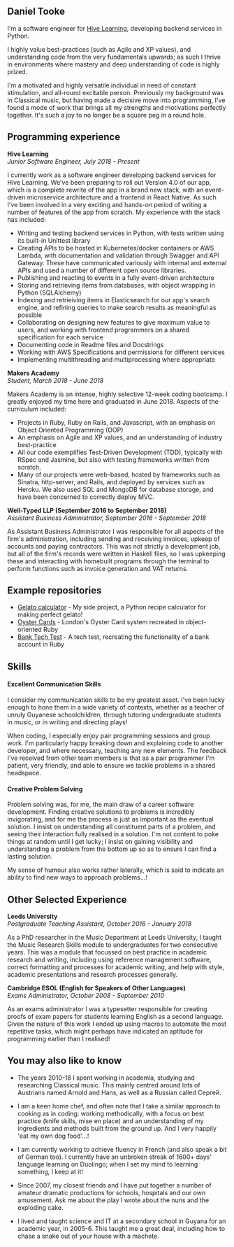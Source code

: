 ## Daniel Tooke

I'm a software engineer for [Hive Learning](http://github.com/hivelearning), developing backend services in Python.

I highly value best-practices (such as Agile and XP values), and understanding code from the very fundamentals upwards; as such I thrive in environments where mastery and deep understanding of code is highly prized.

I'm a motivated and highly versatile individual in need of constant stimulation, and all-round excitable person. Previously my background was in Classical music, but having made a decisive move into programming, I've found a mode of work that brings all my strengths and motivations perfectly together. It's such a joy to no longer be a square peg in a round hole.

## Programming experience

**Hive Learning**   
*Junior Software Engineer, July 2018 - Present*

I currently work as a software engineer developing backend services for Hive Learning. We've been preparing to roll out Version 4.0 of our app, which is a complete rewrite of the app in a brand new stack, with an event-driven microservice architecture and a frontend in React Native. As such I've been involved in a very exciting and hands-on period of writing a number of features of the app from scratch. My experience with the stack has included:

- Writing and testing backend services in Python, with tests written using its built-in Unittest library
- Creating APIs to be hosted in Kubernetes/docker containers or AWS Lambda, with documentation and validation through Swagger and API Gateway. These have communicated variously with internal and external APIs and used a number of different open source libraries.
- Publishing and reacting to events in a fully event-driven architecture
- Storing and retrieving items from databases, with object wrapping in Python (SQLAlchemy)
- Indexing and retrieiving items in Elasticsearch for our app's search engine, and refining queries to make search results as meaningful as possible
- Collaborating on designing new features to give maximum value to users, and working with frontend programmers on a shared specification for each service
- Documenting code in Readme files and Docstrings
- Working with AWS Specifications and permissions for different services
- Implementing multithreading and multiprocessing where appropriate

**Makers Academy**   
*Student, March 2018 - June 2018*

Makers Academy is an intense, highly selective 12-week coding bootcamp. I greatly enjoyed my time here and graduated in June 2018. Aspects of the curriculum included:

- Projects in Ruby, Ruby on Rails, and Javascript, with an emphasis on Object Oriented Programming (OOP)
- An emphasis on Agile and XP values, and an understanding of industry best-practice
- All our code exemplifies Test-Driven Development (TDD), typically with RSpec and Jasmine, but also with testing frameworks written from scratch.
- Many of our projects were web-based, hosted by frameworks such as Sinatra, http-server, and Rails, and deployed by services such as Heroku. We also used SQL and MongoDB for database storage, and have been concerned to correctly deploy MVC.

**Well-Typed LLP (September 2016 to September 2018)**   
*Assistant Business Administrator, September 2016 - September 2018*

As Assistant Business Administrator I was responsible for all aspects of the firm's administration, including sending and receiving invoices, upkeep of accounts and paying contractors. This was not strictly a development job, but all of the firm's records were written in Haskell files, so I was upkeeping these and interacting with homebuilt programs through the terminal to perform functions such as invoice generation and VAT returns.
<!-- - Experience at learning how to learn

- Curious and passionate about code. [PROVIDE EVIDENCE]
- Fast, independent learner [PROVIDE EVIDENCE]
- Great collaborator [PROVIDE EVIDENCE] -->


## Example repositories

* [Gelato calculator](https://github.com/djtooke/gelato) - My side project, a Python recipe calculator for making perfect gelato!
* [Oyster Cards](https://github.com/djtooke/oyster) - London's Oyster Card system recreated in object-oriented Ruby
* [Bank Tech Test](https://github.com/djtooke/bank-tech-test) - A tech test, recreating the functionality of a bank account in Ruby

<!-- * [AppCapella](https://github.com/ljcphillips/appcapella) - Our graduation project at Makers Academy, an app which allows you to sing alongside yourself and create an accapella video. -->


## Skills

#### Excellent Communication Skills

I consider my communication skills to be my greatest asset. I've been lucky enough to hone them in a wide variety of contexts, whether as a teacher of unruly Guyanese schoolchildren, through tutoring undergraduate students in music, or in writing and directing plays!

When coding, I especially enjoy pair programming sessions and group work. I'm particularly happy breaking down and explaining code to another developer, and where necessary, teaching any new elements. The feedback I've received from other team members is that as a pair programmer I'm patient, very friendly, and able to ensure we tackle problems in a shared headspace.

#### Creative Problem Solving

Problem solving was, for me, the main draw of a career software development. Finding creative solutions to problems is incredibly invigorating, and for me the process is just as important as the eventual solution. I insist on understanding all constituent parts of a problem, and seeing their interaction fully realised in a solution. I'm not content to poke things at random until I get lucky; I insist on gaining visibility and understanding a problem from the bottom up so as to ensure I can find a lasting solution.

My sense of humour also works rather laterally, which is said to indicate an ability to find new ways to approach problems...!

## Other Selected Experience

**Leeds University**   
*Postgraduate Teaching Assistant, October 2016 - January 2018*

As a PhD researcher in the Music Department at Leeds University, I taught the Music Research Skills module to undergraduates for two consecutive years. This was a module that focussed on best practice in academic research and writing, including using reference management software, correct formatting and processes for academic writing, and help with style, academic presentations and research processes generally.

**Cambridge ESOL (English for Speakers of Other Languages)**   
*Exams Administrator, October 2008 - September 2010*

As an exams administrator I was a typesetter responsible for creating proofs of exam papers for students learning English as a second language. Given the nature of this work I ended up using macros to automate the most repetitive tasks, which might perhaps have indicated an aptitude for programming earlier than I realised!

<!---
### University Education

#### Durham University Music Department (September 2010 - June 2013)

- Music B.A. (Hons) Class: I
- Specialisms included Acoustic and Electroacoustic Composition, and Russian Music
- Heavily involved in student societies and committees, including in leadership roles

#### Durham University Music Department (September 2013 - February 2015)

- Masters by Research
- Thesis title: "Arnold Schoenberg's Die glückliche Hand: Artistic self-envisioning in the era of early modernism"
- Essentially an examination of Schoenberg's early opera Die glückliche Hand, and the ways in which the protagonist was a clear projection of Schoenberg's own self-image.

#### Leeds University Music Department  (March 2015 - February 2018)

- PhD in Music (unfinished)
- Thesis title: Hans Keller: Putting an emigre musician in context
- A wide-ranging study of the life and work of British-Austrian music critic and broadcaster Hans Keller.
--->

## You may also like to know

- The years 2010-18 I spent working in academia, studying and researching Classical music. This mainly centred around lots of Austrians named Arnold and Hans, as well as a Russian called Серге́й.

- I am a keen home chef, and often note that I take a similar approach to cooking as in coding: working methodically, with a focus on best practice (knife skills, mise en place) and an understanding of my ingredients and methods built from the ground up. And I very happily 'eat my own dog food'...!

- I am currently working to achieve fluency in French (and also speak a bit of German too). I currently have an unbroken streak of 1600+ days' language learning on Duolingo; when I set my mind to learning something, I keep at it!

- Since 2007, my closest friends and I have put together a number of amateur dramatic productions for schools, hospitals and our own amusement. Ask me about the play I wrote about the nuns and the exploding cake.

- I lived and taught science and IT at a secondary school in Guyana for an academic year, in 2005-6. This taught me a great deal, including how to chase a snake out of your house with a machete.
